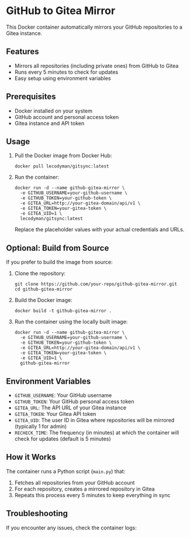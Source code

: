 # GitHub to Gitea Mirror

This Docker container automatically mirrors your GitHub repositories to a Gitea instance.

## Features

- Mirrors all repositories (including private ones) from GitHub to Gitea
- Runs every 5 minutes to check for updates
- Easy setup using environment variables

## Prerequisites

- Docker installed on your system
- GitHub account and personal access token
- Gitea instance and API token

## Usage

1. Pull the Docker image from Docker Hub:

   ```
   docker pull lecodyman/gitsync:latest
   ```

2. Run the container:

   ```
   docker run -d --name github-gitea-mirror \
     -e GITHUB_USERNAME=your-github-username \
     -e GITHUB_TOKEN=your-github-token \
     -e GITEA_URL=http://your-gitea-domain/api/v1 \
     -e GITEA_TOKEN=your-gitea-token \
     -e GITEA_UID=1 \
     lecodyman/gitsync:latest
   ```

   Replace the placeholder values with your actual credentials and URLs.

## Optional: Build from Source

If you prefer to build the image from source:

1. Clone the repository:

   ```
   git clone https://github.com/your-repo/github-gitea-mirror.git
   cd github-gitea-mirror
   ```

2. Build the Docker image:

   ```
   docker build -t github-gitea-mirror .
   ```

3. Run the container using the locally built image:

   ```
   docker run -d --name github-gitea-mirror \
     -e GITHUB_USERNAME=your-github-username \
     -e GITHUB_TOKEN=your-github-token \
     -e GITEA_URL=http://your-gitea-domain/api/v1 \
     -e GITEA_TOKEN=your-gitea-token \
     -e GITEA_UID=1 \
     github-gitea-mirror
   ```

## Environment Variables

- `GITHUB_USERNAME`: Your GitHub username
- `GITHUB_TOKEN`: Your GitHub personal access token
- `GITEA_URL`: The API URL of your Gitea instance
- `GITEA_TOKEN`: Your Gitea API token
- `GITEA_UID`: The user ID in Gitea where repositories will be mirrored (typically 1 for admin)
- `RECHECK_TIME`: The frequency (in minutes) at which the container will check for updates (default is 5 minutes)

## How it Works

The container runs a Python script (`main.py`) that:

1. Fetches all repositories from your GitHub account
2. For each repository, creates a mirrored repository in Gitea
3. Repeats this process every 5 minutes to keep everything in sync

## Troubleshooting

If you encounter any issues, check the container logs:
